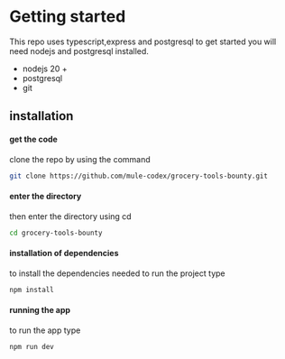 # Getting started
This repo uses typescript,express and postgresql
to get started you will need nodejs and postgresql installed.
- nodejs 20 +
- postgresql
- git
## installation 
#### get the code
clone the repo by using the command
```bash
git clone https://github.com/mule-codex/grocery-tools-bounty.git

```
#### enter the directory
then enter the directory using cd
```bash
cd grocery-tools-bounty
```
#### installation of dependencies
to install the dependencies needed to run the project type 
```bash
npm install
```
#### running the app
to run the app
type
```bash
npm run dev
```
